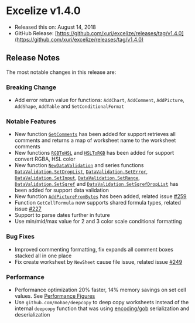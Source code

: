 # Excelize v1.4.0

* Released this on: August 14, 2018
* GitHub Release: [https://github.com/xuri/excelize/releases/tag/v1.4.0](https://github.com/xuri/excelize/releases/tag/v1.4.0)

## Release Notes

The most notable changes in this release are:

### Breaking Change

* Add error return value for functions: `AddChart`, `AddComment`, `AddPicture`, `AddShape`, `AddTable` and `SetConditionalFormat`

### Notable Features

* New function [`GetComments`](https://pkg.go.dev/github.com/xuri/excelize@v1.4.0#File.GetComments) has been added for support retrieves all comments and returns a map of worksheet name to the worksheet comments
* New functions [`RGBToHSL`](https://pkg.go.dev/github.com/xuri/excelize@v1.4.0#RGBToHSL) and [`HSLToRGB`](https://pkg.go.dev/github.com/xuri/excelize@v1.4.0#HSLToRGB) has been added for support convert RGBA, HSL color
* New function [`NewDataValidation`](https://pkg.go.dev/github.com/xuri/excelize@v1.4.0#NewDataValidation) and series functions [`DataValidation.SetDropList`](https://pkg.go.dev/github.com/xuri/excelize@v1.4.0#DataValidation.SetDropList), [`DataValidation.SetError`](https://pkg.go.dev/github.com/xuri/excelize@v1.4.0#DataValidation.SetError), [`DataValidation.SetInput`](https://pkg.go.dev/github.com/xuri/excelize@v1.4.0#DataValidation.SetInput), [`DataValidation.SetRange`](https://pkg.go.dev/github.com/xuri/excelize@v1.4.0#DataValidation.SetRange), [`DataValidation.SetSqref`](https://pkg.go.dev/github.com/xuri/excelize@v1.4.0#DataValidation.SetSqref) and [`DataValidation.SetSqrefDropList`](https://pkg.go.dev/github.com/xuri/excelize@v1.4.0#DataValidation.SetSqrefDropList) has been added for support data validation
* New function [`AddPictureFromBytes`](https://pkg.go.dev/github.com/xuri/excelize@v1.4.0#File.AddPictureFromBytes) has been added, related issue [#259](https://github.com/xuri/excelize/issues/259)
* Function `GetCellFormula` now supports shared formula types, related issue [#227](https://github.com/xuri/excelize/issues/227)
* Support to parse dates further in future
* Use min/mid/max value for 2 and 3 color scale conditional formatting

### Bug Fixes

* Improved commenting formatting, fix expands all comment boxes stacked all in one place
* Fix create worksheet by `NewSheet` cause file issue, related issue [#249](https://github.com/xuri/excelize/issues/249)

### Performance

* Performance optimization 20% faster, 14% memory savings on set cell values. See [Performance Figures](https://github.com/xuri/excelize/wiki#performance-figures)
* Use `github.com/mohae/deepcopy` to deep copy worksheets instead of the internal `deepcopy` function that was using [encoding/gob](https://go.dev/blog/gob) serialization and deserialization
